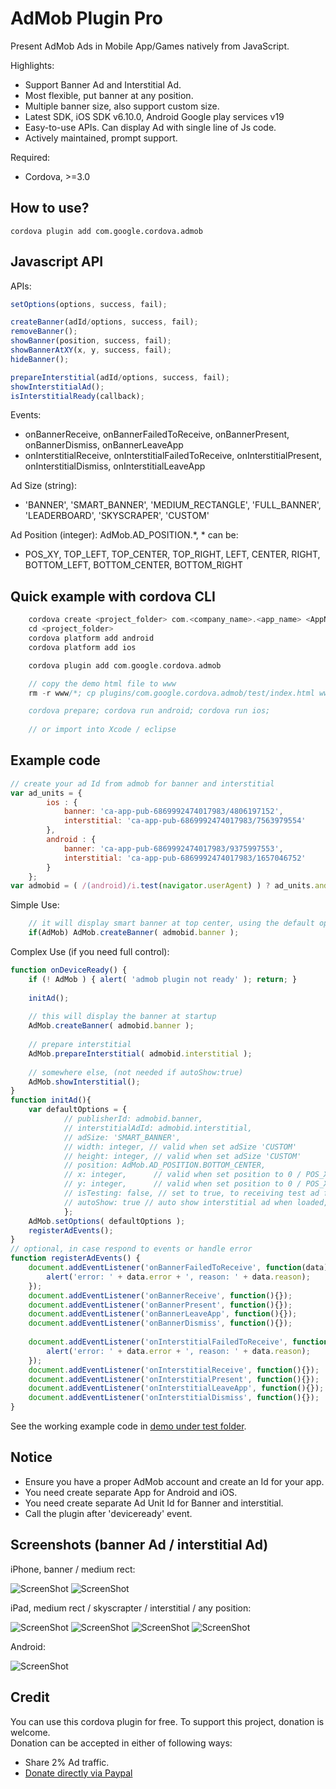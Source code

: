 # AdMob Plugin Pro #

Present AdMob Ads in Mobile App/Games natively from JavaScript. 

Highlights:
* Support Banner Ad and Interstitial Ad.
* Most flexible, put banner at any position.
* Multiple banner size, also support custom size.
* Latest SDK, iOS SDK v6.10.0, Android Google play services v19
* Easy-to-use APIs. Can display Ad with single line of Js code.
* Actively maintained, prompt support.

Required:
* Cordova, >=3.0

## How to use? ##

    cordova plugin add com.google.cordova.admob

## Javascript API ##

APIs:
```javascript
setOptions(options, success, fail);

createBanner(adId/options, success, fail);
removeBanner();
showBanner(position, success, fail);
showBannerAtXY(x, y, success, fail);
hideBanner();

prepareInterstitial(adId/options, success, fail);
showInterstitialAd();
isInterstitialReady(callback);
```

Events: 
- onBannerReceive, onBannerFailedToReceive, onBannerPresent, onBannerDismiss, onBannerLeaveApp
- onInterstitialReceive, onInterstitialFailedToReceive, onInterstitialPresent, onInterstitialDismiss, onInterstitialLeaveApp

Ad Size (string):
- 'BANNER', 'SMART_BANNER', 'MEDIUM_RECTANGLE', 'FULL_BANNER', 'LEADERBOARD', 'SKYSCRAPER', 'CUSTOM'

Ad Position (integer): AdMob.AD_POSITION.*, * can be:
- POS_XY, TOP_LEFT, TOP_CENTER, TOP_RIGHT, LEFT, CENTER, RIGHT, BOTTOM_LEFT, BOTTOM_CENTER, BOTTOM_RIGHT

## Quick example with cordova CLI ##
```c
    cordova create <project_folder> com.<company_name>.<app_name> <AppName>
    cd <project_folder>
    cordova platform add android
    cordova platform add ios

    cordova plugin add com.google.cordova.admob

    // copy the demo html file to www
    rm -r www/*; cp plugins/com.google.cordova.admob/test/index.html www/

    cordova prepare; cordova run android; cordova run ios;
    
    // or import into Xcode / eclipse
```

## Example code ##

```javascript
// create your ad Id from admob for banner and interstitial
var ad_units = {
        ios : {
            banner: 'ca-app-pub-6869992474017983/4806197152',
            interstitial: 'ca-app-pub-6869992474017983/7563979554'
        },
        android : {
            banner: 'ca-app-pub-6869992474017983/9375997553',
            interstitial: 'ca-app-pub-6869992474017983/1657046752'
        }
    };
var admobid = ( /(android)/i.test(navigator.userAgent) ) ? ad_units.android : ad_units.ios;
```

Simple Use:
```javascript
	// it will display smart banner at top center, using the default options
	if(AdMob) AdMob.createBanner( admobid.banner );
```

Complex Use (if you need full control):
```javascript
function onDeviceReady() {
	if (! AdMob ) { alert( 'admob plugin not ready' ); return; }
	
    initAd(); 
    
    // this will display the banner at startup
    AdMob.createBanner( admobid.banner );
    
    // prepare interstitial 
    AdMob.prepareInterstitial( admobid.interstitial );
    
    // somewhere else, (not needed if autoShow:true)
    AdMob.showInterstitial();
}
function initAd(){
    var defaultOptions = {
            // publisherId: admobid.banner,
            // interstitialAdId: admobid.interstitial,
            // adSize: 'SMART_BANNER',
            // width: integer, // valid when set adSize 'CUSTOM'
            // height: integer, // valid when set adSize 'CUSTOM'
            // position: AdMob.AD_POSITION.BOTTOM_CENTER,
            // x: integer,		// valid when set position to 0 / POS_XY
            // y: integer,		// valid when set position to 0 / POS_XY
            // isTesting: false, // set to true, to receiving test ad for testing purpose
            // autoShow: true // auto show interstitial ad when loaded, set to false if prepare/show
            };
    AdMob.setOptions( defaultOptions );
    registerAdEvents();
}
// optional, in case respond to events or handle error
function registerAdEvents() {
    document.addEventListener('onBannerFailedToReceive', function(data){
    	alert('error: ' + data.error + ', reason: ' + data.reason);
    });
    document.addEventListener('onBannerReceive', function(){});
    document.addEventListener('onBannerPresent', function(){});
    document.addEventListener('onBannerLeaveApp', function(){});
    document.addEventListener('onBannerDismiss', function(){});
    
    document.addEventListener('onInterstitialFailedToReceive', function(data){
    	alert('error: ' + data.error + ', reason: ' + data.reason);
    });
    document.addEventListener('onInterstitialReceive', function(){});
    document.addEventListener('onInterstitialPresent', function(){});
    document.addEventListener('onInterstitialLeaveApp', function(){});
    document.addEventListener('onInterstitialDismiss', function(){});
}
```

See the working example code in [demo under test folder](test/index.html).

## Notice ##

* Ensure you have a proper AdMob account and create an Id for your app.
* You need create separate App for Android and iOS.
* You need create separate Ad Unit Id for Banner and interstitial.
* Call the plugin after 'deviceready' event.
 
## Screenshots (banner Ad / interstitial Ad) ##

iPhone, banner / medium rect:

![ScreenShot](demo/iphone.jpg)
![ScreenShot](demo/medium_rect.jpg)

iPad, medium rect / skyscrapter / interstitial / any position:

![ScreenShot](demo/ipad_rect.jpg)
![ScreenShot](demo/ipad_skyscraper.jpg)
![ScreenShot](demo/ipad_interstitial.jpg)
![ScreenShot](demo/any_position.jpg)

Android:

![ScreenShot](demo/android.jpg)


## Credit ##
You can use this cordova plugin for free. To support this project, donation is welcome.  
Donation can be accepted in either of following ways:
* Share 2% Ad traffic. 
* [Donate directly via Paypal](http://floatinghotpot.github.io/#donate)

